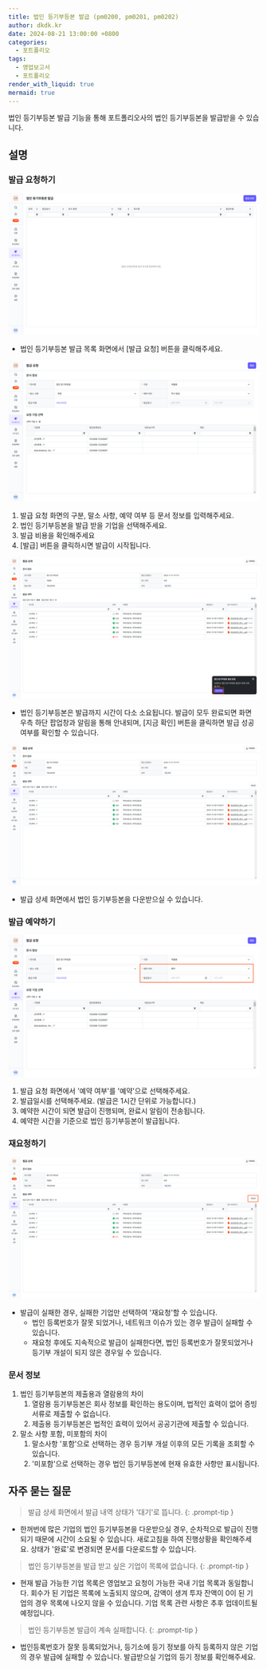 ```yaml
---
title: 법인 등기부등본 발급 (pm0200, pm0201, pm0202)
author: dkdk.kr
date: 2024-08-21 13:00:00 +0800
categories:
  - 포트폴리오
tags:
  - 영업보고서
  - 포트폴리오
render_with_liquid: true
mermaid: true
---
```

법인 등기부등본 발급 기능을 통해 포트폴리오사의 법인 등기부등본을 발급받을 수 있습니다. 

## 설명

### 발급 요청하기
![issue document1.png](assets/img/issuedocument1.png)

- 법인 등기부등본 발급 목록 화면에서 [발급 요청] 버튼을 클릭해주세요. 

![issue document2.png](assets/img/issuedocument2.png)

 1. 발급 요청 화면의 구분, 말소 사항, 예약 여부 등 문서 정보를 입력해주세요.
 2. 법인 등기부등본을 발급 받을 기업을 선택해주세요.
 3. 발급 비용을 확인해주세요
 4. [발급] 버튼을 클릭하시면 발급이 시작됩니다.

![issue document6.png](assets/img/issuedocument6.png)

- 법인 등기부등본은 발급까지 시간이 다소 소요됩니다. 발급이 모두 완료되면 화면 우측 하단 팝업창과 알림을 통해 안내되며, [지금 확인] 버튼을 클릭하면 발급 성공 여부를 확인할 수 있습니다.

![issue document3.png](assets/img/issuedocument3.png)

 - 발급 상세 화면에서 법인 등기부등본을 다운받으실 수 있습니다. 

### 발급 예약하기
![issue document4.png](assets/img/issuedocument4.png)
1. 발급 요청 화면에서 '예약 여부'를 '예약'으로 선택해주세요.
2. 발급일시를 선택해주세요. (발급은 1시간 단위로 가능합니다.)
3. 예약한 시간이 되면 발급이 진행되며, 완료시 알림이 전송됩니다.
4. 예약한 시간을 기준으로 법인 등기부등본이 발급됩니다. 

### 재요청하기
![issue document5.png](assets/img/issuedocument5.png)
- 발급이 실패한 경우, 실패한 기업만 선택하여 '재요청'할 수 있습니다. 
	- 법인 등록번호가 잘못 되었거나, 네트워크 이슈가 있는 경우 발급이 실패할 수 있습니다. 
	- 재요청 후에도 지속적으로 발급이 실패한다면, 법인 등록번호가 잘못되었거나 등기부 개설이 되지 않은 경우일 수 있습니다. 

### 문서 정보
1. 법인 등기부등본의 제출용과 열람용의 차이
	1. 열람용 등기부등본은 회사 정보를 확인하는 용도이며, 법적인 효력이 없어 증빙 서류로 제출할 수 없습니다.
	2. 제출용 등기부등본은 법적인 효력이 있어서 공공기관에 제출할 수 있습니다.
2. 말소 사항 포함, 미포함의 차이
	1. 말소사항 '포함'으로 선택하는 경우 등기부 개설 이후의 모든 기록을 조회할 수 있습니다.
	2. '미포함'으로 선택하는 경우 법인 등기부등본에 현재 유효한 사항만 표시됩니다.

## 자주 묻는 질문

> 발급 상세 화면에서 발급 내역 상태가 '대기'로 뜹니다.
{: .prompt-tip }

- 한꺼번에 많은 기업의 법인 등기부등본을 다운받으실 경우, 순차적으로 발급이 진행되기 때문에 시간이 소요될 수 있습니다. 새로고침을 하여 진행상황을 확인해주세요. 상태가 '완료'로 변경되면 문서를 다운로드할 수 있습니다. 

> 법인 등기부등본을 발급 받고 싶은 기업이 목록에 없습니다.
{: .prompt-tip }

- 현재 발급 가능한 기업 목록은 영업보고 요청이 가능한 국내 기업 목록과 동일합니다. 회수가 된 기업은 목록에 노출되지 않으며, 감액이 생겨 투자 잔액이 0이 된 기업의 경우 목록에 나오지 않을 수 있습니다. 기업 목록 관련 사항은 추후 업데이트될 예정입니다.

> 법인 등기부등본 발급이 계속 실패합니다.
{: .prompt-tip }

- 법인등록번호가 잘못 등록되었거나, 등기소에 등기 정보를 아직 등록하지 않은 기업의 경우 발급에 실패할 수 있습니다. 발급받으실 기업의 등기 정보를 확인해주세요. 
